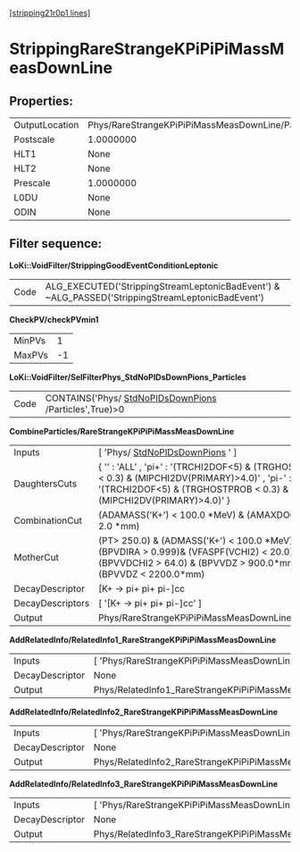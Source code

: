 [[stripping21r0p1 lines]](./stripping21r0p1-index)

# StrippingRareStrangeKPiPiPiMassMeasDownLine

## Properties:

|                |                                                   |
|----------------|---------------------------------------------------|
| OutputLocation | Phys/RareStrangeKPiPiPiMassMeasDownLine/Particles |
| Postscale      | 1.0000000                                         |
| HLT1           | None                                              |
| HLT2           | None                                              |
| Prescale       | 1.0000000                                         |
| L0DU           | None                                              |
| ODIN           | None                                              |

## Filter sequence:

**LoKi::VoidFilter/StrippingGoodEventConditionLeptonic**

|      |                                                                                                   |
|------|---------------------------------------------------------------------------------------------------|
| Code | ALG_EXECUTED('StrippingStreamLeptonicBadEvent') & \~ALG_PASSED('StrippingStreamLeptonicBadEvent') |

**CheckPV/checkPVmin1**

|        |     |
|--------|-----|
| MinPVs | 1   |
| MaxPVs | -1  |

**LoKi::VoidFilter/SelFilterPhys_StdNoPIDsDownPions_Particles**

|      |                                                                                                 |
|------|-------------------------------------------------------------------------------------------------|
| Code | CONTAINS('Phys/ [StdNoPIDsDownPions](./stripping21r0p1-stdnopidsdownpions) /Particles',True)\>0 |

**CombineParticles/RareStrangeKPiPiPiMassMeasDownLine**

|                  |                                                                                                                                                                            |
|------------------|----------------------------------------------------------------------------------------------------------------------------------------------------------------------------|
| Inputs           | [ 'Phys/ [StdNoPIDsDownPions](./stripping21r0p1-stdnopidsdownpions) ' ]                                                                                                  |
| DaughtersCuts    | { '' : 'ALL' , 'pi+' : '(TRCHI2DOF\<5) & (TRGHOSTPROB \< 0.3) & (MIPCHI2DV(PRIMARY)\>4.0)' , 'pi-' : '(TRCHI2DOF\<5) & (TRGHOSTPROB \< 0.3) & (MIPCHI2DV(PRIMARY)\>4.0)' } |
| CombinationCut   | (ADAMASS('K+') \< 100.0 \*MeV) & (AMAXDOCA('')\< 2.0 \*mm)                                                                                                                 |
| MotherCut        | (PT\> 250.0) & (ADMASS('K+') \< 100.0 \*MeV) & (BPVDIRA \> 0.999)& (VFASPF(VCHI2) \< 20.0) & (BPVVDCHI2 \> 64.0) & (BPVVDZ \> 900.0\*mm) & (BPVVDZ \< 2200.0\*mm)          |
| DecayDescriptor  | [K+ -\> pi+ pi+ pi-]cc                                                                                                                                                   |
| DecayDescriptors | [ '[K+ -\> pi+ pi+ pi-]cc' ]                                                                                                                                           |
| Output           | Phys/RareStrangeKPiPiPiMassMeasDownLine/Particles                                                                                                                          |

**AddRelatedInfo/RelatedInfo1_RareStrangeKPiPiPiMassMeasDownLine**

|                 |                                                                |
|-----------------|----------------------------------------------------------------|
| Inputs          | [ 'Phys/RareStrangeKPiPiPiMassMeasDownLine' ]                |
| DecayDescriptor | None                                                           |
| Output          | Phys/RelatedInfo1_RareStrangeKPiPiPiMassMeasDownLine/Particles |

**AddRelatedInfo/RelatedInfo2_RareStrangeKPiPiPiMassMeasDownLine**

|                 |                                                                |
|-----------------|----------------------------------------------------------------|
| Inputs          | [ 'Phys/RareStrangeKPiPiPiMassMeasDownLine' ]                |
| DecayDescriptor | None                                                           |
| Output          | Phys/RelatedInfo2_RareStrangeKPiPiPiMassMeasDownLine/Particles |

**AddRelatedInfo/RelatedInfo3_RareStrangeKPiPiPiMassMeasDownLine**

|                 |                                                                |
|-----------------|----------------------------------------------------------------|
| Inputs          | [ 'Phys/RareStrangeKPiPiPiMassMeasDownLine' ]                |
| DecayDescriptor | None                                                           |
| Output          | Phys/RelatedInfo3_RareStrangeKPiPiPiMassMeasDownLine/Particles |

